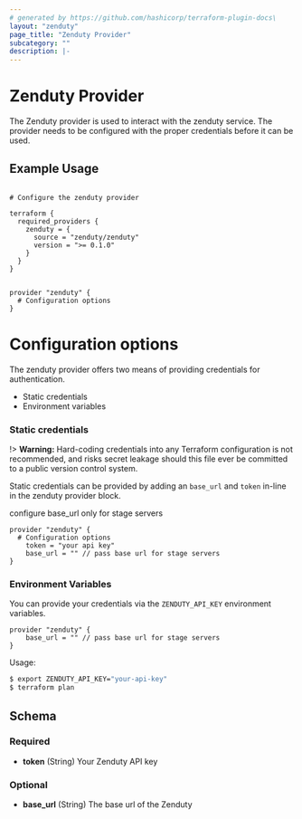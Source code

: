 ```yaml
---
# generated by https://github.com/hashicorp/terraform-plugin-docs\
layout: "zenduty"
page_title: "Zenduty Provider"
subcategory: ""
description: |-
---
```


# Zenduty Provider

The Zenduty provider is used to interact with the zenduty service. The provider needs to be configured with the proper credentials before it can be used.

## Example Usage

```hcl

# Configure the zenduty provider

terraform {
  required_providers {
    zenduty = {
      source = "zenduty/zenduty"
      version = ">= 0.1.0"
    }
  }
}


provider "zenduty" {
  # Configuration options
}

```

# Configuration options

The zenduty provider offers two means of providing credentials for authentication.

- Static credentials
- Environment variables

### Static credentials

!> **Warning:** Hard-coding credentials into any Terraform configuration is not
recommended, and risks secret leakage should this file ever be committed to a
public version control system.

Static credentials can be provided by adding an `base_url` and `token` in-line in
the zenduty provider block.

configure base_url only for stage servers

```hcl
provider "zenduty" {
  # Configuration options
    token = "your api key"
    base_url = "" // pass base url for stage servers
}

```

### Environment Variables

You can provide your credentials via the `ZENDUTY_API_KEY` environment variables.

```hcl
provider "zenduty" {
    base_url = "" // pass base url for stage servers
}
```

Usage:

```sh
$ export ZENDUTY_API_KEY="your-api-key"
$ terraform plan
```

<!-- schema generated by tfplugindocs -->

## Schema

### Required

- **token** (String) Your Zenduty API key

### Optional

- **base_url** (String) The base url of the Zenduty
